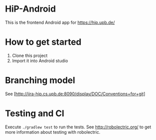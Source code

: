 # HiP-Android

This is the frontend Android app for https://hip.upb.de/

# How to get started

 1. Clone this project
 2. Import it into Android studio

# Branching model

See  [http://jira-hip.cs.upb.de:8090/display/DOC/Conventions+for+git] 

# Testing and CI

Execute ```./gradlew test``` to run the tests. See http://robolectric.org/ to 
get more information about testing with robolectric.